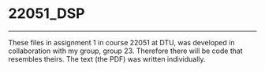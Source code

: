 # 22051_DSP
-----------------------
These files in assignment 1 in course 22051 at DTU, was developed in collaboration with my group, group 23. Therefore there will be code that resembles theirs. The text (the PDF) was written individually.
